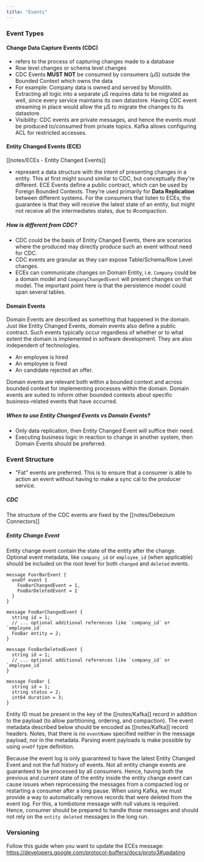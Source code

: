 ```yaml
---
title: "Events"
---
```


### Event Types

#### Change Data Capture Events (CDC)
- refers to the process of capturing changes made to a database
- Row level changes or schema level changes
- CDC Events **MUST NOT** be consumed by consumers (µS) outside the Bounded Context which owns the data
- For example: Company data is owned and served by Monolith. Extracting all logic into a separate µS requires data to be migrated as well, since every service maintains its own datastore. Having CDC event streaming in place would allow the µS to migrate the changes to its datastore.
- Visibility: CDC events are private messages, and hence the events must be produced to/consumed from private topics. Kafka allows configuring ACL for restricted accesses.
#### Entity Changed Events (ECE)
[[notes/ECEs - Entity Changed Events]]
- represent a data structure with the intent of presenting changes in a entity. This at first might sound similar to CDC, but conceptually they're different. ECE  Events define a public contract, which can be used by Foreign Bounded Contexts. They're used primarily for **Data Replication** between different systems. For the consumers that listen to ECEs, the guarantee is that they will receive the latest state of an entity, but might not receive all the intermediates states, due to #compaction.

##### How is different from CDC?
- CDC could be the basis of Entity Changed Events, there are scenarios where the produced may directly produce such an event without need for CDC.
- CDC events are granular as they can expose Table/Schema/Row Level changes.
- ECEs can communicate changes on Domain Entity, i.e. `Company` could be a domain model and `CompanyChangedEvent` will present changes on that model. The important point here is that the persistence model could span several tables.

#### Domain Events
Domain Events are described as something that happened in the domain. Just like Entity Changed Events, domain events also define a public contract. Such events typically occur regardless of whether or to what extent the domain is implemented in software development. They are also independent of technologies.
- An employee is hired
- An employee is fired
- An candidate rejected an offer.

Domain events are relevant both within a bounded context and across bounded context for implementing processes within the domain. Domain events are suited to inform other bounded contexts about specific business-related events that have occurred.

##### When to use Entity Changed Events vs Domain Events?
 - Only data replication, then Entity Changed Event will suffice their need.
 - Executing business logic in reaction to change in another system, then Domain Events should be preferred.

### Event Structure

- "Fat" events are preferred. This is to ensure that a consumer is able to action an event without having to make a sync cal to the producer service.
##### CDC
The structure of the CDC events are fixed by the [[notes/Debezium Connectors]]
##### Entity Change Event
Entity change event contain the state of the entity after the change. Optional event metadata, like `company_id` or `employee_id` (when applicable) should be included on the root level for both `changed` and `deleted` events.

```
message FoorBarEvent {
  oneOf event {
    FooBarChangedEvent = 1,
    FooBarDeletedEvent = 2
  }
}

message FooBarChangedEvent {
  string id = 1;
  // ... optional additional references like `company_id` or `employee_id`
  FooBar entity = 2;
}

message FooBarDeletedEvent {
  string id = 1;
  // ... optional additional references like `company_id` or `employee_id`
}

message FooBar {
  string id = 1;
  string status = 2;
  int64 duration = 3;
}
```

Entity ID must be present in the key of the [[notes/Kafka]] record in addition to the payload (to allow partitioning, ordering, and compaction). The event metadata described below should be encoded as [[notes/Kafka]] record headers. Notes, that there is no `eventName` specified neither in the message payload, nor in the metadata. Parsing event payloads is make possible by using `oneOf` type definition.

Because the event log is only guaranteed to have the latest Entity Changed Event and not the full history of events. Not all entity change events are guaranteed to be processed by all consumers. Hence, having both the previous and current state of the entity inside the entity change event can cause issues when reprocessing the messages from a compacted log or restarting a consumer after a long pause.
When using Kafka, we must provide a way to automatically remove records that were deleted from the event log. For this, a tombstone message with null values is required. Hence, consumer should be prepared to handle those messages and should not rely on the `entity deleted` messages in the long run.

### Versioning
Follow this guide when you want to update the ECEs message: https://developers.google.com/protocol-buffers/docs/proto3#updating
